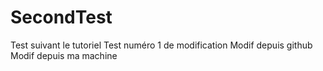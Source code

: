 # SecondTest
Test suivant le tutoriel
Test numéro 1 de modification
Modif depuis github
Modif depuis ma machine 